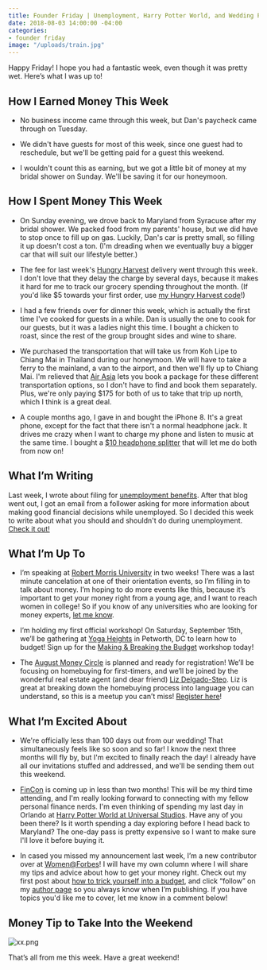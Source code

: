 ```yaml
---
title: Founder Friday | Unemployment, Harry Potter World, and Wedding Planning
date: 2018-08-03 14:00:00 -04:00
categories:
- founder friday
image: "/uploads/train.jpg"
---
```


Happy Friday! I hope you had a fantastic week, even though it was pretty wet. Here’s what I was up to!

## How I Earned Money This Week

* No business income came through this week, but Dan's paycheck came through on Tuesday.

* We didn't have guests for most of this week, since one guest had to reschedule, but we'll be getting paid for a guest this weekend.

* I wouldn't count this as earning, but we got a little bit of money at my bridal shower on Sunday. We'll be saving it for our honeymoon.

## How I Spent Money This Week

* On Sunday evening, we drove back to Maryland from Syracuse after my bridal shower. We packed food from my parents' house, but we did have to stop once to fill up on gas. Luckily, Dan's car is pretty small, so filling it up doesn't cost a ton. (I'm dreading when we eventually buy a bigger car that will suit our lifestyle better.)

* The fee for last week's [Hungry Harvest](https://www.hungryharvest.net/) delivery went through this week. I don't love that they delay the charge by several days, because it makes it hard for me to track our grocery spending throughout the month. (If you'd like $5 towards your first order, use [my Hungry Harvest code](http://hharvest.net/m5didTk)!)

* I had a few friends over for dinner this week, which is actually the first time I've cooked for guests in a while. Dan is usually the one to cook for our guests, but it was a ladies night this time. I bought a chicken to roast, since the rest of the group brought sides and wine to share.

* We purchased the transportation that will take us from Koh Lipe to Chiang Mai in Thailand during our honeymoon. We will have to take a ferry to the mainland, a van to the airport, and then we'll fly up to Chiang Mai. I'm relieved that [Air Asia](https://www.airasia.com/en/home.page?cid=1) lets you book a package for these different transportation options, so I don't have to find and book them separately. Plus, we're only paying $175 for both of us to take that trip up north, which I think is a great deal.

* A couple months ago, I gave in and bought the iPhone 8. It's a great phone, except for the fact that there isn't a normal headphone jack. It drives me crazy when I want to charge my phone and listen to music at the same time. I bought a [$10 headphone splitter](https://smile.amazon.com/gp/product/B07CM6FJX4/ref=ox_sc_act_title_4?smid=A1VRLO3B21V3ZJ&psc=1) that will let me do both from now on!

## What I’m Writing

Last week, I wrote about filing for [unemployment benefits](https://www.maggiegermano.com/blog/should-you-file-for-unemployment/). After that blog went out, I got an email from a follower asking for more information about making good financial decisions while unemployed. So I decided this week to write about what you should and shouldn't do during unemployment. [Check it out!](https://www.maggiegermano.com/blog/what-to-do-and-not-do-when-youre-unemployed/)

## What I’m Up To

* I’m speaking at [Robert Morris University](https://www.rmu.edu/) in two weeks! There was a last minute cancelation at one of their orientation events, so I’m filling in to talk about money. I’m hoping to do more events like this, because it’s important to get your money right from a young age, and I want to reach women in college! So if you know of any universities who are looking for money experts, [let me know](mailto:boss@maggiegermano.com).

* I’m holding my first official workshop! On Saturday, September 15th, we’ll be gathering at [Yoga Heights](https://yogaheightsdc.com/) in Petworth, DC to learn how to budget! Sign up for the [Making & Breaking the Budget](https://www.eventbrite.com/e/making-breaking-the-budget-workshop-tickets-48317128833) workshop today!

* The [August Money Circle](https://www.maggiegermano.com/events/homebuying-for-newbies/) is planned and ready for registration! We’ll be focusing on homebuying for first-timers, and we’ll be joined by the wonderful real estate agent (and dear friend) [Liz Delgado-Steo](https://www.realliving.com/elizabeth-delgado-steo). Liz is great at breaking down the homebuying process into language you can understand, so this is a meetup you can’t miss! [Register here](https://www.eventbrite.com/e/money-circle-homebuying-for-newbies-tickets-48132651055)!

## What I’m Excited About

* We're officially less than 100 days out from our wedding! That simultaneously feels like so soon and so far! I know the next three months will fly by, but I'm excited to finally reach the day! I already have all our invitations stuffed and addressed, and we'll be sending them out this weekend.

* [FinCon](https://finconexpo.com/) is coming up in less than two months! This will be my third time attending, and I'm really looking forward to connecting with my fellow personal finance nerds. I'm even thinking of spending my last day in Orlando at [Harry Potter World at Universal Studios](https://www.universalorlando.com/web/en/us/theme-parks/islands-of-adventure/the-wizarding-world-of-harry-potter-hogsmeade/index.html#subnav-b). Have any of you been there? Is it worth spending a day exploring before I head back to Maryland? The one-day pass is pretty expensive so I want to make sure I'll love it before buying it.

* In cased you missed my announcement last week, I’m a new contributor over at [Women@Forbes](https://www.forbes.com/sites/maggiegermano/)! I will have my own column where I will share my tips and advice about how to get your money right. Check out my first post about [how to trick yourself into a budget](https://www.forbes.com/sites/maggiegermano/2018/07/25/how-to-trick-yourself-into-sticking-to-a-budget/), and click “follow” on my [author page](https://www.forbes.com/sites/maggiegermano/#37ea97a87556) so you always know when I’m publishing. If you have topics you'd like me to cover, let me know in a comment below!

## Money Tip to Take Into the Weekend

![xx.png](/uploads/xx.png)

That’s all from me this week. Have a great weekend!